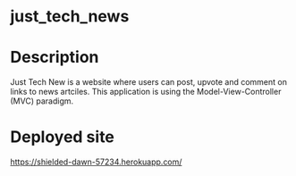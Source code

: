 # just_tech_news

# Description

Just Tech New is a website where users can post, upvote and comment on links to news artciles. This application is using the Model-View-Controller (MVC) paradigm.

# Deployed site

https://shielded-dawn-57234.herokuapp.com/
